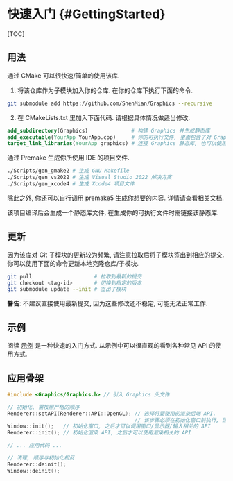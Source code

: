 # 快速入门 {#GettingStarted}

[TOC]

## 用法
通过 CMake 可以很快速/简单的使用该库.

1. 将该仓库作为子模块加入你的仓库. 在你的仓库下执行下面的命令.
```bash
git submodule add https://github.com/ShenMian/Graphics --recursive
```

2. 在 CMakeLists.txt 里加入下面代码. 请根据具体情况做适当修改.
```cmake
add_subdirectory(Graphics)              # 构建 Graphics 并生成静态库
add_executable(YourApp YourApp.cpp)     # 你的可执行文件, 里面包含了对 Graphics API 的调用
target_link_libraries(YourApp graphics) # 连接 Graphics 静态库, 也可以使用 graphics::graphics
```

通过 Premake 生成你所使用 IDE 的项目文件.
```bash
./Scripts/gen_gmake2 # 生成 GNU Makefile
./Scripts/gen_vs2022 # 生成 Visual Studio 2022 解决方案
./Scripts/gen_xcode4 # 生成 Xcode4 项目文件
```
除此之外, 你还可以自行调用 premake5 生成你想要的内容. 详情请查看[相关文档](https://github.com/premake/premake-core/wiki/Using-Premake#using-premake-to-generate-project-files).

该项目编译后会生成一个静态库文件, 在生成你的可执行文件时需链接该静态库.

## 更新
因为该库对 Git 子模块的更新较为频繁, 请注意拉取后将子模块签出到相应的提交. 你可以使用下面的命令更新本地克隆仓库/子模块.
```bash
git pull                    # 拉取到最新的提交
git checkout <tag-id>       # 切换到指定的版本
git submodule update --init # 签出子模块
```
**警告**: 不建议直接使用最新提交, 因为这些修改还不稳定, 可能无法正常工作.

## 示例
阅读 [示例](https://github.com/ShenMian/Graphics/tree/main/Examples) 是一种快速的入门方式.
从示例中可以很直观的看到各种常见 API 的使用方式.

## 应用骨架
```cpp
#include <Graphics/Graphics.h> // 引入 Graphics 头文件

// 初始化, 需按照严格的顺序
Renderer::setAPI(Renderer::API::OpenGL); // 选择将要使用的渲染后端 API.
                                         // 该步骤必须在初始化窗口前执行, 因为窗口实现依赖于渲染后端 API
Window::init();   // 初始化窗口, 之后才可以调用窗口/显示器/输入相关的 API
Renderer::init(); // 初始化渲染 API, 之后才可以使用渲染相关的 API

// ... 应用代码 ...

// 清理, 顺序与初始化相反
Renderer::deinit();
Window::deinit();
```
